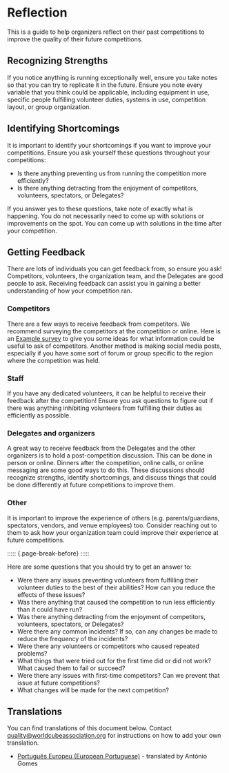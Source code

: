# Reflection

This is a guide to help organizers reflect on their past competitions to improve the quality of their future competitions.

## Recognizing Strengths

If you notice anything is running exceptionally well, ensure you take notes so that you can try to replicate it in the future. Ensure you note every variable that you think could be applicable, including equipment in use, specific people fulfilling volunteer duties, systems in use, competition layout, or group organization.

## Identifying Shortcomings

It is important to identify your shortcomings if you want to improve your competitions. Ensure you ask yourself these questions throughout your competitions:

- Is there anything preventing us from running the competition more efficiently?
- Is there anything detracting from the enjoyment of competitors, volunteers, spectators, or Delegates?

If you answer yes to these questions, take note of exactly what is happening. You do not necessarily need to come up with solutions or improvements on the spot. You can come up with solutions in the time after your competition.

## Getting Feedback

There are lots of individuals you can get feedback from, so ensure you ask! Competitors, volunteers, the organization team, and the Delegates are good people to ask. Receiving feedback can assist you in gaining a better understanding of how your competition ran.

### Competitors

There are a few ways to receive feedback from competitors. We recommend surveying the competitors at the competition or online. Here is an [Example survey](https://forms.gle/tKNCW1xdVaCXSzG97) to give you some ideas for what information could be useful to ask of competitors. Another method is making social media posts, especially if you have some sort of forum or group specific to the region where the competition was held.

### Staff

If you have any dedicated volunteers, it can be helpful to receive their feedback after the competition! Ensure you ask questions to figure out if there was anything inhibiting volunteers from fulfilling their duties as efficiently as possible.

### Delegates and organizers

A great way to receive feedback from the Delegates and the other organizers is to hold a post-competition discussion. This can be done in person or online. Dinners after the competition, online calls, or online messaging are some good ways to do this. These discussions should recognize strengths, identify shortcomings, and discuss things that could be done differently at future competitions to improve them.

### Other

It is important to improve the experience of others (e.g. parents/guardians, spectators, vendors, and venue employees) too. Consider reaching out to them to ask how your organization team could improve their experience at future competitions.

::::: {.page-break-before}
:::::

Here are some questions that you should try to get an answer to:

- Were there any issues preventing volunteers from fulfilling their volunteer duties to the best of their abilities? How can you reduce the effects of these issues?
- Was there anything that caused the competition to run less efficiently than it could have run?
- Was there anything detracting from the enjoyment of competitors, volunteers, spectators, or Delegates?
- Were there any common incidents? If so, can any changes be made to reduce the frequency of the incidents?
- Were there any volunteers or competitors who caused repeated problems?
- What things that were tried out for the first time did or did not work? What caused them to fail or succeed?
- Were there any issues with first-time competitors? Can we prevent that issue at future competitions?
- What changes will be made for the next competition?

<div class="spacer"></div>

## Translations

You can find translations of this document below. Contact [quality@worldcubeassociation.org](mailto:quality@worldcubeassociation.org) for instructions on how to add your own translation.

- [Português Europeu (European Portuguese)](wcadoc{edudoc/organizer-guidelines/pt/reflection.pdf}) - translated by António Gomes
